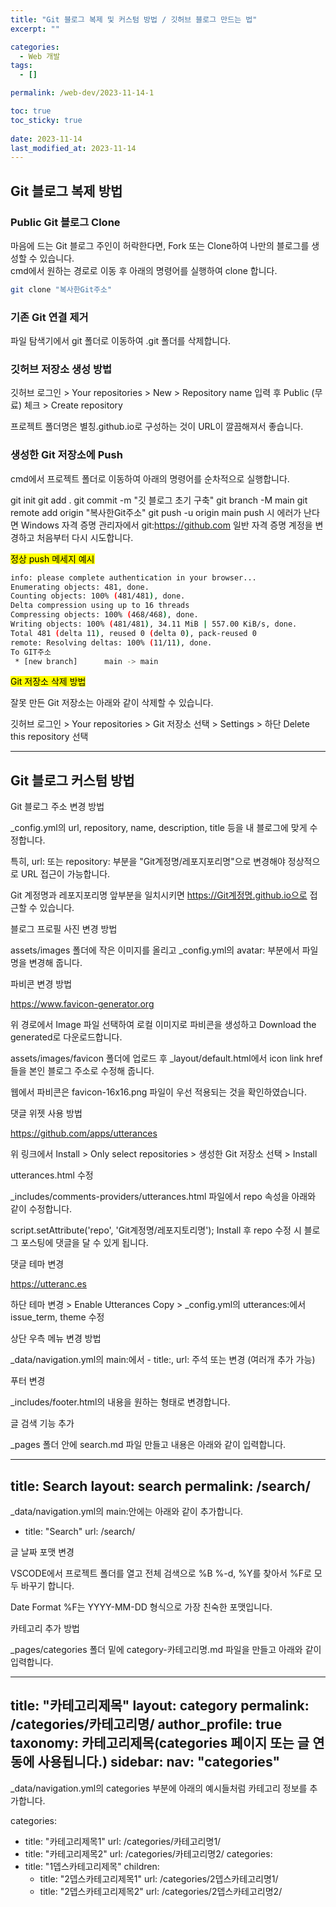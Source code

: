 ```yaml
---
title: "Git 블로그 복제 및 커스텀 방법 / 깃허브 블로그 만드는 법"
excerpt: ""

categories:
  - Web 개발
tags:
  - []

permalink: /web-dev/2023-11-14-1

toc: true
toc_sticky: true
 
date: 2023-11-14
last_modified_at: 2023-11-14
---
```


## Git 블로그 복제 방법


### Public Git 블로그 Clone
마음에 드는 Git 블로그 주인이 허락한다면, Fork 또는 Clone하여 나만의 블로그를 생성할 수 있습니다.  
cmd에서 원하는 경로로 이동 후 아래의 명령어를 실행하여 clone 합니다.
```bash
git clone "복사한Git주소"
```

### 기존 Git 연결 제거
파일 탐색기에서 git 폴더로 이동하여 .git 폴더를 삭제합니다.



### 깃허브 저장소 생성 방법
깃허브 로그인 > Your repositories > New > Repository name 입력 후 Public (무료) 체크 > Create repository

프로젝트 폴더명은 별칭.github.io로 구성하는 것이 URL이 깔끔해져서 좋습니다.



### 생성한 Git 저장소에 Push
cmd에서 프로젝트 폴더로 이동하여 아래의 명령어를 순차적으로 실행합니다.

git init
git add .
git commit -m "깃 블로그 초기 구축"
git branch -M main
git remote add origin "복사한Git주소"
git push -u origin main
push 시 에러가 난다면 Windows 자격 증명 관리자에서 git:https://github.com 일반 자격 증명 계정을 변경하고 처음부터 다시 시도합니다.

<mark>정상 push 메세지 예시</mark>
```bash
info: please complete authentication in your browser...
Enumerating objects: 481, done.
Counting objects: 100% (481/481), done.
Delta compression using up to 16 threads
Compressing objects: 100% (468/468), done.
Writing objects: 100% (481/481), 34.11 MiB | 557.00 KiB/s, done.
Total 481 (delta 11), reused 0 (delta 0), pack-reused 0
remote: Resolving deltas: 100% (11/11), done.
To GIT주소
 * [new branch]      main -> main
```

<mark>Git 저장소 삭제 방법</mark>

잘못 만든 Git 저장소는 아래와 같이 삭제할 수 있습니다.

깃허브 로그인 > Your repositories > Git 저장소 선택 > Settings > 하단 Delete this repository 선택

---

## Git 블로그 커스텀 방법

Git 블로그 주소 변경 방법

_config.yml의 url, repository, name, description, title 등을 내 블로그에 맞게 수정합니다.

특히, url: 또는 repository: 부분을 "Git계정명/레포지포리명"으로 변경해야 정상적으로 URL 접근이 가능합니다.

Git 계정명과 레포지포리명 앞부분을 일치시키면 https://Git계정명.github.io으로 접근할 수 있습니다.



블로그 프로필 사진 변경 방법

assets/images 폴더에 작은 이미지를 올리고 _config.yml의 avatar: 부분에서 파일명을 변경해 줍니다.



파비콘 변경 방법

https://www.favicon-generator.org

위 경로에서 Image 파일 선택하여 로컬 이미지로 파비콘을 생성하고 Download the generated로 다운로드합니다.

assets/images/favicon 폴더에 업로드 후 _layout/default.html에서 icon link href들을 본인 블로그 주소로 수정해 줍니다.

웹에서 파비콘은 favicon-16x16.png 파일이 우선 적용되는 것을 확인하였습니다.



댓글 위젯 사용 방법

https://github.com/apps/utterances

위 링크에서 Install > Only select repositories > 생성한 Git 저장소 선택 > Install



utterances.html 수정

_includes/comments-providers/utterances.html 파일에서 repo 속성을 아래와 같이 수정합니다.

script.setAttribute('repo', 'Git계정명/레포지토리명');
Install 후 repo 수정 시 블로그 포스팅에 댓글을 달 수 있게 됩니다.



댓글 테마 변경

https://utteranc.es

하단 테마 변경 > Enable Utterances Copy > _config.yml의 utterances:에서 issue_term, theme 수정



상단 우측 메뉴 변경 방법

_data/navigation.yml의 main:에서 - title:, url:  주석 또는 변경 (여러개 추가 가능)



푸터 변경

_includes/footer.html의 내용을 원하는 형태로 변경합니다.



글 검색 기능 추가

_pages 폴더 안에 search.md 파일 만들고 내용은 아래와 같이 입력합니다.

---
title: Search
layout: search
permalink: /search/
---
_data/navigation.yml의 main:안에는 아래와 같이 추가합니다.

  - title: "Search"
    url: /search/


글 날짜 포맷 변경

VSCODE에서 프로젝트 폴더를 열고 전체 검색으로 %B %-d, %Y를 찾아서 %F로 모두 바꾸기 합니다.

Date Format %F는 YYYY-MM-DD 형식으로 가장 친숙한 포맷입니다.



카테고리 추가 방법

_pages/categories 폴더 밑에 category-카테고리명.md 파일을 만들고 아래와 같이 입력합니다.

---
title: "카테고리제목"
layout: category
permalink: /categories/카테고리명/
author_profile: true
taxonomy: 카테고리제목(categories 페이지 또는 글 연동에 사용됩니다.)
sidebar:
  nav: "categories"
---
_data/navigation.yml의 categories 부분에 아래의 예시들처럼 카테고리 정보를 추가합니다.

categories:
  - title: "카테고리제목1"
    url: /categories/카테고리명1/
  - title: "카테고리제목2"
    url: /categories/카테고리명2/
categories:
  - title: "1뎁스카테고리제목"
    children:
      - title: "2뎁스카테고리제목1"
        url: /categories/2뎁스카테고리명1/
      - title: "2뎁스카테고리제목2"
        url: /categories/2뎁스카테고리명2/
